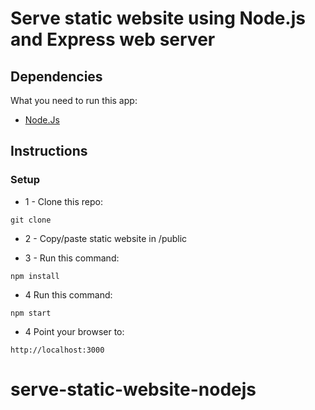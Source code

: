 # Serve static website using Node.js and Express web server

## Dependencies

What you need to run this app:

- [Node.Js](https://nodejs.org)

## Instructions

### Setup

- 1 - Clone this repo:

```
git clone
```

- 2 - Copy/paste static website in /public

* 3 - Run this command:

```
npm install
```

- 4 Run this command:

```
npm start
```

- 4 Point your browser to:

```
http://localhost:3000
```
# serve-static-website-nodejs
